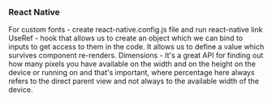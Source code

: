 ### React Native

For custom fonts - create react-native.config.js file and run react-native link
UseRef - hook that allows us to create an object which we can bind to inputs to get access to them in the code. It allows us to define a value which survives component re-renders.
Dimensions - It's a great API for finding out how many pixels you have available on the width and on the height on the device or running on and that's important, where percentage here always refers to the direct parent view and not always to the available width of the device.
